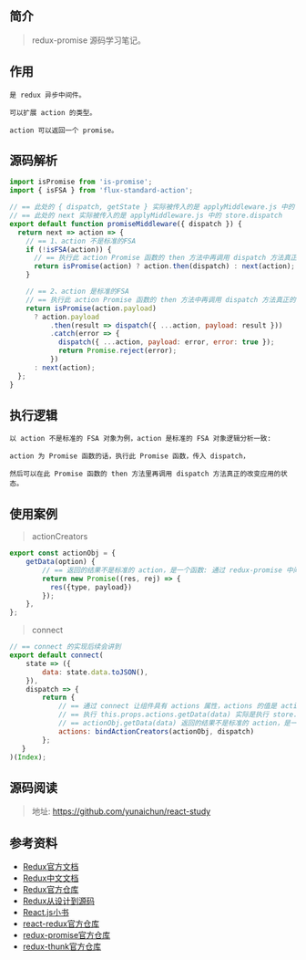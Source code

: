 ## 简介

> redux-promise 源码学习笔记。

## 作用

```text
是 redux 异步中间件。

可以扩展 action 的类型。

action 可以返回一个 promise。
```

## 源码解析

```js
import isPromise from 'is-promise';
import { isFSA } from 'flux-standard-action';

// == 此处的 { dispatch, getState } 实际被传入的是 applyMiddleware.js 中的 middlewareAPI
// == 此处的 next 实际被传入的是 applyMiddleware.js 中的 store.dispatch
export default function promiseMiddleware({ dispatch }) {
  return next => action => {
    // == 1、action 不是标准的FSA
    if (!isFSA(action)) {
      // == 执行此 action Promise 函数的 then 方法中再调用 dispatch 方法真正的改变应用的状态
      return isPromise(action) ? action.then(dispatch) : next(action);
    }

    // == 2、action 是标准的FSA
    // == 执行此 action Promise 函数的 then 方法中再调用 dispatch 方法真正的改变应用的状态
    return isPromise(action.payload)
      ? action.payload
          .then(result => dispatch({ ...action, payload: result }))
          .catch(error => {
            dispatch({ ...action, payload: error, error: true });
            return Promise.reject(error);
          })
      : next(action);
  };
}
```

## 执行逻辑

```text
以 action 不是标准的 FSA 对象为例，action 是标准的 FSA 对象逻辑分析一致:

action 为 Promise 函数的话，执行此 Promise 函数，传入 dispatch，

然后可以在此 Promise 函数的 then 方法里再调用 dispatch 方法真正的改变应用的状态。
```

## 使用案例

> actionCreators

```js
export const actionObj = {
    getData(option) {
        // == 返回的结果不是标准的 action，是一个函数: 通过 redux-promise 中间件处理
        return new Promise((res, rej) => {
          res({type, payload})
        });
    },
};
```

> connect

```js
// == connect 的实现后续会讲到
export default connect(
    state => ({
        data: state.data.toJSON(),
    }),
    dispatch => {
        return {
            // == 通过 connect 让组件具有 actions 属性，actions 的值是 actionObj 对象，后续讲 connect 会讲到
            // == 执行 this.props.actions.getData(data) 实际是执行 store.dispatch(actionObj.getData())
            // == actionObj.getData(data) 返回的结果不是标准的 action，是一个函数
            actions: bindActionCreators(actionObj, dispatch)
        };
   }
)(Index);
```

## 源码阅读

> 地址: https://github.com/yunaichun/react-study

## 参考资料

- [Redux官方文档](https://redux.js.org/introduction/getting-started)
- [Redux中文文档](http://cn.redux.js.org/)
- [Redux官方仓库](https://github.com/reduxjs/redux)
- [Redux从设计到源码](https://tech.meituan.com/2017/07/14/redux-design-code.html)
- [React.js小书](http://huziketang.mangojuice.top/books/react/lesson30)
- [react-redux官方仓库](https://github.com/reduxjs/react-redux)
- [redux-promise官方仓库](https://github.com/redux-utilities/redux-promise)
- [redux-thunk官方仓库](https://github.com/reduxjs/redux-thunk)
